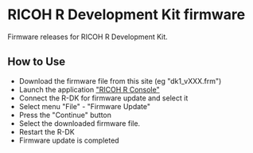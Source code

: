 RICOH R Development Kit firmware
================================

Firmware releases for RICOH R Development Kit.

How to Use
----------
* Download the firmware file from this site (eg "dk1_vXXX.frm")
* Launch the application ["RICOH R Console"](https://github.com/ricohr/ricoh-r-console)
* Connect the R-DK for firmware update and select it
* Select menu "File" - "Firmware Update"
* Press the "Continue" button
* Select the downloaded firmware file.
* Restart the R-DK
* Firmware update is completed

